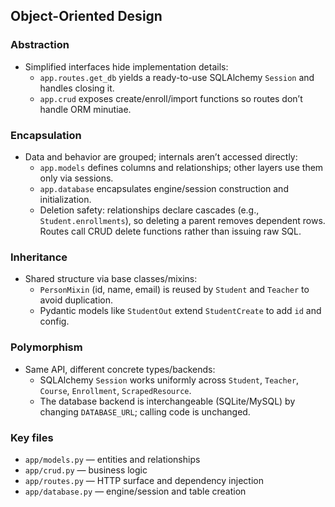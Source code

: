## Object-Oriented Design

### Abstraction
- Simplified interfaces hide implementation details:
  - `app.routes.get_db` yields a ready-to-use SQLAlchemy `Session` and handles closing it.
  - `app.crud` exposes create/enroll/import functions so routes don’t handle ORM minutiae.

### Encapsulation
- Data and behavior are grouped; internals aren’t accessed directly:
  - `app.models` defines columns and relationships; other layers use them only via sessions.
  - `app.database` encapsulates engine/session construction and initialization.
  - Deletion safety: relationships declare cascades (e.g., `Student.enrollments`), so deleting a parent removes dependent rows. Routes call CRUD delete functions rather than issuing raw SQL.

### Inheritance
- Shared structure via base classes/mixins:
  - `PersonMixin` (id, name, email) is reused by `Student` and `Teacher` to avoid duplication.
  - Pydantic models like `StudentOut` extend `StudentCreate` to add `id` and config.

### Polymorphism
- Same API, different concrete types/backends:
  - SQLAlchemy `Session` works uniformly across `Student`, `Teacher`, `Course`, `Enrollment`, `ScrapedResource`.
  - The database backend is interchangeable (SQLite/MySQL) by changing `DATABASE_URL`; calling code is unchanged.

### Key files
- `app/models.py` — entities and relationships
- `app/crud.py` — business logic
- `app/routes.py` — HTTP surface and dependency injection
- `app/database.py` — engine/session and table creation
